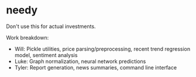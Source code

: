 # needy

Don't use this for actual investments.

Work breakdown:
- Will: Pickle utilities, price parsing/preprocessing, recent trend regression model, sentiment analysis
- Luke: Graph normalization, neural network predictions
- Tyler: Report generation, news summaries, command line interface